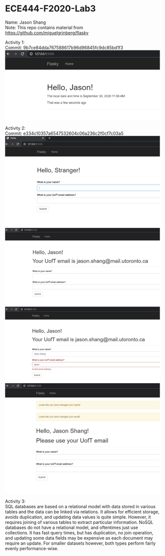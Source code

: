 # ECE444-F2020-Lab3
Name: Jason Shang  
Note: This repo contains material from https://github.com/miguelgrinberg/flasky  

Activity 1: <br />
Commit: 9b7ce84dda767588617b96d96845fc9dc85bd1f3
![Screenshot 1](https://github.com/NautilusGitHub/ECE444-F2020-Lab3/blob/master/activity_1_img.png)

Activity 2: <br />
Commit: e334c10357a6547532604c06a236c2f0cf7c03a5
![Screenshot 2](https://github.com/NautilusGitHub/ECE444-F2020-Lab3/blob/master/activity_2_1_img.png)  
![Screenshot 3](https://github.com/NautilusGitHub/ECE444-F2020-Lab3/blob/master/activity_2_2_img.png)  
![Screenshot 4](https://github.com/NautilusGitHub/ECE444-F2020-Lab3/blob/master/activity_2_3_img.png)  
![Screenshot 5](https://github.com/NautilusGitHub/ECE444-F2020-Lab3/blob/master/activity_2_4_img.png)  

Activity 3:  
SQL databases are based on a relational model with data stored in various tables and the data can be linked via relations. It allows for efficient storage, avoids duplication, and updating data values is quite simple. However, it requires joining of various tables to extract particular information. NoSQL databases do not have a relational model, and oftentimes just use collections. It has fast query times, but has duplication, no join operation, and updating some data fields may be expensive as each document may require an update. For smaller datasets however, both types perform fairly evenly performance-wise.
